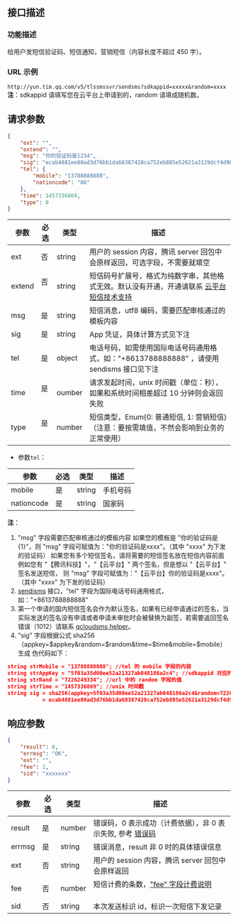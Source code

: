 ## 接口描述
### 功能描述
给用户发短信验证码、短信通知，营销短信（内容长度不超过 450 字）。

### URL 示例
`http://yun.tim.qq.com/v5/tlssmssvr/sendsms?sdkappid=xxxxx&random=xxxx`
**注**：sdkappid 请填写您在云平台上申请到的，random 请填成随机数。

## 请求参数
```json
{
    "ext": "",
    "extend": "",
    "msg": "你的验证码是1234",
    "sig": "ecab4881ee80ad3d76bb1da68387428ca752eb885e52621a3129dcf4d9bc4fd4",
    "tel": {
        "mobile": "13788888888",
        "nationcode": "86"
    },
    "time": 1457336869,
    "type": 0
}
```
| 参数   | 必选 | 类型   | 描述                                                                                     |
|--------|------|--------|------------------------------------------------------------------------------------------|
| ext    | 否   | string | 用户的 session 内容，腾讯 server 回包中会原样返回，可选字段，不需要就填空                    |
| extend | 否   | string | 短信码号扩展号，格式为纯数字串，其他格式无效。默认没有开通，开通请联系 [云平台短信技术支持](/document/product/382/3773) |
| msg    | 是   | string | 短信消息，utf8 编码，需要匹配审核通过的模板内容                                           |
| sig    | 是   | string | App 凭证，具体计算方式见下注                                                              |
| tel    | 是   | object | 电话号码，如需使用国际电话号码通用格式，如："+8613788888888" ，请使用 sendisms 接口见下注  |
| time   | 是   | oumber | 请求发起时间，unix 时间戳（单位：秒），如果和系统时间相差超过 10 分钟则会返回失败                       |
| type   | 是   | number | 短信类型，Enum{0: 普通短信, 1: 营销短信}（注意：要按需填值，不然会影响到业务的正常使用） |

- 参数`tel`：

| 参数       | 必选 | 类型   | 描述     |
|------------|------|--------|----------|
| mobile     | 是   | string | 手机号码 |
| nationcode | 是   | string | 国家码   |
**注**：
1. "msg" 字段需要匹配审核通过的模板内容
如果您的模板是 "你的验证码是{1}"，则 "msg" 字段可赋值为："你的验证码是xxxx"。（其中 "xxxx" 为下发的验证码）
如果您有多个短信签名，请将需要的短信签名放在短信内容前面
例如您有 "【腾讯科技】"，"【云平台】" 两个签名，但是想以 "【云平台】" 签名发送短信，
则 "msg" 字段可赋值为："【云平台】你的验证码是xxxx"。（其中 "xxxx" 为下发的验证码）
2. [sendisms](/document/product/382/8716) 接口，"tel" 字段为国际电话号码通用格式，如："+8613788888888"
3. 第一个申请的国内短信签名会作为默认签名，如果有已经申请通过的签名，当实际发送的签名没有申请或者申请未审批时会被替换为副签，若需要返回签名错误（1012）请联系 [qcloudsms helper](/document/product/382/3773)。
4. "sig" 字段根据公式 sha256（appkey=$appkey&random=$random&time=$time&mobile=$mobile）生成
伪代码如下：
```json
string strMobile = "13788888888"; //tel 的 mobile 字段的内容
string strAppKey = "5f03a35d00ee52a21327ab048186a2c4"; //sdkappid 对应的 appkey，需要业务方高度保密
string strRand = "7226249334"; //url 中的 random 字段的值
string strTime = "1457336869"; //unix 时间戳
string sig = sha256(appkey=5f03a35d00ee52a21327ab048186a2c4&random=7226249334&time=1457336869&mobile=13788888888)
           = ecab4881ee80ad3d76bb1da68387428ca752eb885e52621a3129dcf4d9bc4fd4;
```

## 响应参数

```json
{
    "result": 0,
    "errmsg": "OK",
    "ext": "",
    "fee": 1,
    "sid": "xxxxxxx"
}
```

| 参数   | 必选 | 类型   | 描述                                          |
|--------|------|--------|-----------------------------------------------|
| result | 是   | number | 错误码，0 表示成功（计费依据），非 0 表示失败, 参考 [错误码](/document/product/382/3771)     |
| errmsg | 是   | string | 错误消息，result 非 0 时的具体错误信息           |
| ext    | 否   | string | 用户的 session 内容，腾讯 server 回包中会原样返回 |
| fee    | 否   | number | 短信计费的条数，["fee" 字段计费说明](/document/product/382/9556#.E7.9F.AD.E4.BF.A1.E5.86.85.E5.AE.B9.E9.95.BF.E5.BA.A6.E8.AE.A1.E7.AE.97.E8.A7.84.E5.88.99)                                |
| sid    | 否   | string | 本次发送标识 id，标识一次短信下发记录          |
